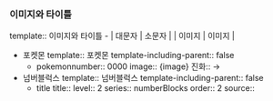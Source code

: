 ### 이미지와 타이틀
template:: 이미지와 타이틀
	- | 대문자 | 소문자 | 
	  | 이미지 | 이미지 |
- 포켓몬
  template:: 포켓몬
  template-including-parent:: false
	- pokemonnumber:: 0000
	  image:: {image}
	  진화:: →
- 넘버블럭스
  template:: 넘버블럭스
  template-including-parent:: false
	- title
	  title:: 
	  level:: 2
	  series:: numberBlocks
	  order:: 2
	  source::